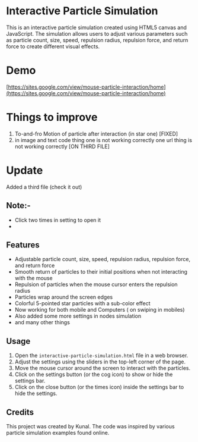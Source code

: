 # Interactive Particle Simulation

This is an interactive particle simulation created using HTML5 canvas and JavaScript. The simulation allows users to adjust various parameters such as particle count, size, speed, repulsion radius, repulsion force, and return force to create different visual effects.

# Demo 
[https://sites.google.com/view/mouse-particle-interaction/home](https://sites.google.com/view/mouse-particle-interaction/home)

# Things to improve
1. To-and-fro Motion of particle after interaction (in star one) [FIXED]
2. in image and text code thing one is not working correctly one url thing is not working correctly [ON THIRD FILE]
# Update 
Added a third file (check it out)
## Note:- 
- Click two times in setting to open it
- 
## Features

- Adjustable particle count, size, speed, repulsion radius, repulsion force, and return force
- Smooth return of particles to their initial positions when not interacting with the mouse
- Repulsion of particles when the mouse cursor enters the repulsion radius
- Particles wrap around the screen edges
- Colorful 5-pointed star particles with a sub-color effect
- Now working for both mobile and Computers ( on swiping in mobiles)
- Also added some more settings in nodes simulation
- and many other things

## Usage

1. Open the `interactive-particle-simulation.html` file in a web browser.
2. Adjust the settings using the sliders in the top-left corner of the page.
3. Move the mouse cursor around the screen to interact with the particles.
4. Click on the settings button (or the cog icon) to show or hide the settings bar.
5. Click on the close button (or the times icon) inside the settings bar to hide the settings.

## Credits

This project was created by Kunal. The code was inspired by various particle simulation examples found online.
